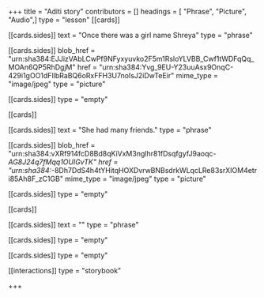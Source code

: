 +++
title = "Aditi story"
contributors = []
headings = [ "Phrase", "Picture", "Audio",]
type = "lesson"
[[cards]]

[[cards.sides]]
text = "Once there was a girl name Shreya"
type = "phrase"

[[cards.sides]]
blob_href = "urn:sha384:EJJizVAbLCwPf9NFyxyuvko2F5m1RsloYLVBB_Cwf1tWDFqQq_MOAn6QP5RhDgjM"
href = "urn:sha384:Yvg_9EU-Y23uuAsx9OnqC-429i1gOO1dFIlbRaBQ6oRxFFH3U7noIsJ2iDwTeEir"
mime_type = "image/jpeg"
type = "picture"

[[cards.sides]]
type = "empty"

[[cards]]

[[cards.sides]]
text = "She had many friends."
type = "phrase"

[[cards.sides]]
blob_href = "urn:sha384:vXRf914fcD8Bd8qKiVxM3nglhr81fDsqfgyfJ9aoqc-_AG8J24q7fMqq1OUlGvTK"
href = "urn:sha384:_-8Dh7DdS4h4tYHitqHOXDvrwBNBsdrkWLqcLRe83srXIOM4etri85Ah8F_zC1GB"
mime_type = "image/jpeg"
type = "picture"

[[cards.sides]]
type = "empty"

[[cards]]

[[cards.sides]]
text = ""
type = "phrase"

[[cards.sides]]
type = "empty"

[[cards.sides]]
type = "empty"

[[interactions]]
type = "storybook"

+++
